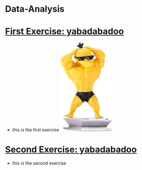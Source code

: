 # Data-Analysis

# [First Exercise: yabadabadoo](https://github.com/Stega16/Data-Analysis)
- this is the first exercise
![](https://github.com/Stega16/Data-Analysis/blob/main/images/images.jpg)

# [Second Exercise: yabadabadoo](https://github.com/Stega16/Data-Analysis)
- this is the second exercise
